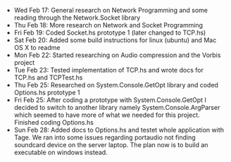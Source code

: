 * Wed Feb 17: General research on Network Programming and some reading through the Network.Socket library
* Thu Feb 18: More research on Network and Socket Programming
* Fri Feb 19: Coded Socket.hs prototype 1 (later changed to TCP.hs)
* Sat Feb 20: Added some build instructions for linux (ubuntu) and Mac OS X to readme
* Mon Feb 22: Started researching on Audio compression and the Vorbis project
* Tue Feb 23: Tested implementation of TCP.hs and wrote docs for TCP.hs and TCPTest.hs
* Thu Feb 25: Researched on System.Console.GetOpt library and coded Options.hs prototype 1
* Fri Feb 25: After coding a prototype with System.Console.GetOpt I decided to switch to another
library namely System.Console.ArgParser which seemed to have more of what we needed for this project. Finished coding Options.hs
* Sun Feb 28: Added docs to Options.hs and testet whole application with Tage. We ran into some issues regarding portaudio not finding
soundcard device on the server laptop. The plan now is to build an executable on windows instead.